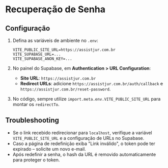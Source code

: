 # Recuperação de Senha

## Configuração

1. Defina as variáveis de ambiente no `.env`:
   ```
   VITE_PUBLIC_SITE_URL=https://assistjur.com.br
   VITE_SUPABASE_URL=...  
   VITE_SUPABASE_ANON_KEY=...
   ```
2. No painel do Supabase, em **Authentication > URL Configuration**:
   - **Site URL**: `https://assistjur.com.br`
   - **Redirect URLs**: adicione `https://assistjur.com.br/auth/callback` e `https://assistjur.com.br/reset-password`.

3. No código, sempre utilize `import.meta.env.VITE_PUBLIC_SITE_URL` para montar os `redirectTo`.

## Troubleshooting

- Se o link recebido redirecionar para `localhost`, verifique a variável `VITE_PUBLIC_SITE_URL` e a configuração de URLs no Supabase.
- Caso a página de redefinição exiba "Link inválido", o token pode ter expirado – solicite um novo e-mail.
- Após redefinir a senha, o hash da URL é removido automaticamente para proteger o token.
